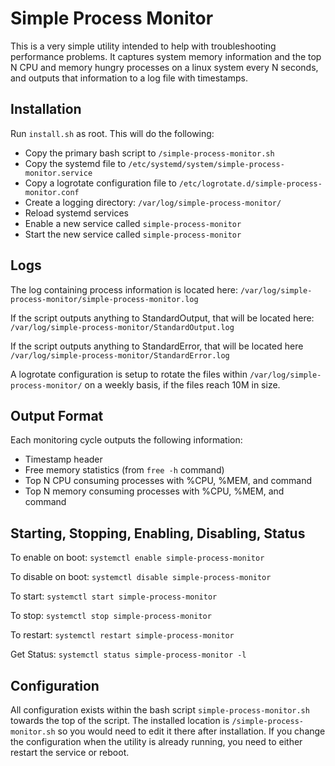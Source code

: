 # Simple Process Monitor

This is a very simple utility intended to help with troubleshooting performance problems. It captures system memory information and the top N CPU and memory hungry processes on a linux system every N seconds, and outputs that information to a log file with timestamps.

## Installation

Run `install.sh` as root. This will do the following:

* Copy the primary bash script to `/simple-process-monitor.sh`
* Copy the systemd file to `/etc/systemd/system/simple-process-monitor.service`
* Copy a logrotate configuration file to `/etc/logrotate.d/simple-process-monitor.conf`
* Create a logging directory: `/var/log/simple-process-monitor/`
* Reload systemd services
* Enable a new service called `simple-process-monitor`
* Start the new service called `simple-process-monitor`

## Logs

The log containing process information is located here: `/var/log/simple-process-monitor/simple-process-monitor.log`

If the script outputs anything to StandardOutput, that will be located here: `/var/log/simple-process-monitor/StandardOutput.log`

If the script outputs anything to StandardError, that will be located here `/var/log/simple-process-monitor/StandardError.log`

A logrotate configuration is setup to rotate the files within  `/var/log/simple-process-monitor/` on a weekly basis, if the files reach 10M in size.

## Output Format

Each monitoring cycle outputs the following information:
* Timestamp header
* Free memory statistics (from `free -h` command)
* Top N CPU consuming processes with %CPU, %MEM, and command
* Top N memory consuming processes with %CPU, %MEM, and command


## Starting, Stopping, Enabling, Disabling, Status

To enable on boot: `systemctl enable simple-process-monitor`

To disable on boot: `systemctl disable simple-process-monitor`

To start: `systemctl start simple-process-monitor`

To stop: `systemctl stop simple-process-monitor`

To restart: `systemctl restart simple-process-monitor`

Get Status: `systemctl status simple-process-monitor -l`


## Configuration

All configuration exists within the bash script `simple-process-monitor.sh` towards the top of the script. The installed location is `/simple-process-monitor.sh` so you would need to edit it there after installation. If you change the configuration when the utility is already running, you need to either restart the service or reboot.


